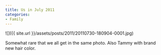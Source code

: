 ```yaml
---
title: Us in July 2011
categories:
- Family
---
```


![]({{ site.url }}/assets/posts/2011/20110730-180904-0001.jpg)
  



Somewhat rare that we all get in the same photo. Also Tammy with brand new hair color.
